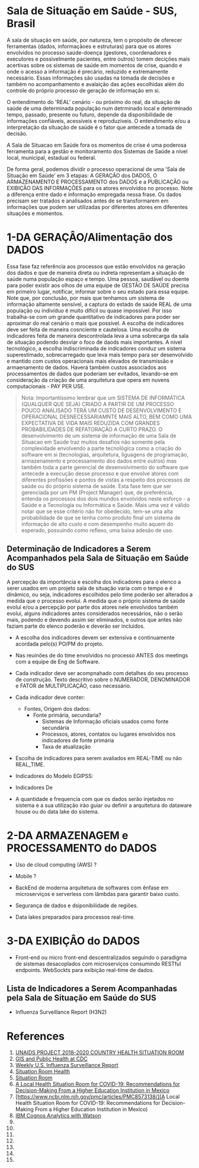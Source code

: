 # Sala de Situação em Saúde - SUS, Brasil

A sala de situação em saúde, por natureza, tem o propósito de oferecer ferramentas (dados, informaçãoes e estruturas) para que os atores envolvidos no processo saúde-doença (gestores, coordenadores e executores e possivelmente pacientes, entre outros) tomem decições mais acertivas sobre os sistemas de saúde em momentos de crise, quando e onde o acesso a informação é precário, reduzido e extremamente necessário. Essas informações são usadas na tomada de decisões e também no acompanhamento e avalaição das ações escolhidas além do controle do próprio processo de geração de informação em si.

O entendimento do 'REAL' cenário - ou próximo do real, da situação de saúde de uma determinada população num detrminado local e determinado tempo, passado, presente ou futuro, depende da disponibilidade de informações confiáveis, acessíveis e reproduzíveis. O entendimento e/ou a interpretação da situação de saúde é o fator que antecede a tomada de decisão. 

A Sala de Situacao em Saúde fora os momentos de crise é uma poderosa ferramenta para a gestão e monitoramento dos Sistemas de Saúde a nível local, municipal, estadual ou federal. 

De forma geral, podemos dividir o processo operacional de uma 'Sala de Situação em Saúde' em 3 etapas: A GERAÇÂO dos DADOS, O ARMAZENAMENTO E PROCESSAMENTO dos DADOS e a PUBLICAÇÂO ou EXIBIÇÂO DAS INFORMAÇÔES para os atores envolvidos no processo. Note a diferença entre dado e informação empregada nessa frase. Os dados precisam ser tratados e analisados antes de se transformarem em informações que podem ser utilizadas por diferentes atores em diferentes situações e momentos.


# 1-DA GERAÇÂO/Alimentação dos DADOS

Essa fase faz referência aos processos que estão envolvidos na geração dos dados e que de maneira direta ou indreta representam a situação de saúde numa população espaço e tempo. Uma pessoa, saudável ou doente para poder existir aos olhos de uma equipe de GESTÂO DE SAÚDE precisa em primeiro lugar, notificar, informar sobre o seu estado para essa equipe. Note que, por conclusão, por mais que tenhamos um sistema de informação altamente sensível, a captura do estado de saúde REAL de uma população ou indivíduo é muito difícil ou quase impossível. Por isso trabalha-se com um grande quantitativo de indicadores para poder ser aproximar do real cenário o mais que possível.
A escolha de indicadores deve ser feita de maneira cosnciente e cautelosa. Uma escolha de indicadores feita de maneira descontrolada leva a uma sobrecarga da sala de situação podendo desviar o foco de daods mais importantes. A nível tecnológico, a escolha indiscriminada de indicadores conduz um sistema superestimado, sobrecarregado que leva mais tempo para ser desenvolvido e mantido com custos operacionais mais elevados de transmissão e armaenamento de dados. Haverá também custos associados aos processamentos de dados que poderiam ser evitados, levando-se em consideração da criação de uma arquitetura que opera em nuvens computacionais - PAY PER USE.

> Nota: Importantíssimo lembrar que um SISTEMA DE INFORMÁTICA (QUALQUER QUE SEJA) CRIADO A PARTIR DE UM PROCESSO POUCO ANALISADO TERÁ UM CUSTO DE DESENVOLVIMENTO E OPERACIONAL DESNECESSARIAMNTE MAIS ALTO, BEM COMO UMA EXPECTATIVA DE VIDA MAIS REDUZIDA COM GRANDES PROBABILIDADES DE REFATORAÇÃO A CURTO PRAZO. O desenvolvimento de um sistema de informação de uma Sala de Situacao em Saúde traz muitos desafios não somente pela complexidade envolvendo a parte tecnológica como a criação do software em si (tecnologias, arquitetura, liguagens de programação, armazenamento e processamento dos dados entre outros) mas também toda a parte gerencial de desenvolvimento do software que antecede a execução desse processo e que envolve atores com diferentes profissões e pontos de vistas a respeito dos processos de saúde ou do próprio sistema de saúde. Esta fase tem que ser gerenciada por um PM (Project Manager) que, de preferência, entenda os processos dos dois mundos envolvidos neste esforço - a Saúde e a Tecnologia ou Informática e Saúde. Mais uma vez é válido notar que se esse critério não for obedecido, tem-se uma alta probabilidade de que se tenha como produto final um sistema de informação de alto custo e com desempenho muito aquem do esperado, possuindo como reflexo, uma baixa adesão de uso.


## Determinação de Indicadores a Serem Acompanhados pela Sala de Situação em Saúde do SUS

A percepção da importância e escolha dos indicadores para o elenco a serer usados em um projeto sala de situação varia com o tempo e é dinâmico, ou seja, indicadores escolhidos pelo time poderão ser alterados a medida que o processo evolui. A medida que o próprio sistema de saúde evolui e/ou a percepção por parte dos atores nele envolvidos também evolui, alguns indicadores antes considerados necessários, não o serão mais, podendo e devendo assim ser eliminados, e outros que antes não faziam parte do elenco poderão e deverão ser incluídos.

- A escolha dos indicadores devem ser extensiva e continuamente acordada pelo(s) PO/PM do projeto. 
- Nas reuinões de do time envolvidos no processo ANTES dos meetings com a equipe de Eng de Software.
- Cada indicador deve ser acompnahado com detalhes do seu processo de construção. Texto descritivo sobre o NUMERADOR, DENOMINADOR e FATOR de MULTIPLICAÇÂO, caso necessário.
- Cada indicador deve conter:
  - Fontes, Origem dos dados:
    - Fonte primária, secundaria?
      - Sistemas de Informação oficiais usados como fonte secundária
      - Processos, atores, contatos ou lugares envolvidos nos indicadores de fonte primária 
      - Taxa de atualização
- Escolha de indicadores para serem avaliados em REAL-TIME ou não REAL_TIME.
- Indicadores do Modelo EGIPSS:

- Indicadores De 

- A quantidade e frequencia com que os dados serão injetados no sistema e a sua utilização irão guiar ou definir a arquitetura do dataware house ou do data lake do sistema. 

# 2-DA ARMAZENAGEM e PROCESSAMENTO do DADOS

- Uso de cloud computing (AWS) ?

- Mobile ?
- BackEnd de moderna arquitetura de softwares com ênfase em microserviços e serverless com lâmbdas para garantir baixo custo. 
- Segurança de dados e dsiponibilidade de regiões. 
- Data lakes preparados para processos real-time.

# 3-DA EXIBIÇÂO do DADOS
- Front-end ou micro front-end descentralizados seguindo o paradigma de sistemas desacoplados com microserviços consumindo RESTful endpoints. WebSockts para exibição real-time de dados.

## Lista de Indicadores a Serem Acompanhadas pela Sala de Situação em Saúde do SUS
- Influenza Surveillance Report (H3N2)

# References
1. [UNAIDS PROJECT 2018-2020 COUNTRY HEALTH SITUATION ROOM](https://situationroom.unaids.org/)
2. [GIS and Public Health at CDC](https://www.cdc.gov/gis/index.htm)
3. [Weekly U.S. Influenza Surveillance Report](https://www.cdc.gov/flu/weekly/index.htm)
4. [Situation Room Health](https://ivedix.com/solutions/situation-room/)
5. [Situation Room](https://smallbusinessatwork.org/tool/5/situationroom)
6. [A Local Health Situation Room for COVID-19: Recommendations for Decision-Making From a Higher Education Institution in Mexico](https://www.frontiersin.org/articles/10.3389/fpubh.2021.735658/full)
7. [https://www.ncbi.nlm.nih.gov/pmc/articles/PMC8573138/](A Local Health Situation Room for COVID-19: Recommendations for Decision-Making From a Higher Education Institution in Mexico)
8. [IBM Cognos Analytics with Watson](https://www.ibm.com/products/cognos-analytics)
9. []()
10. []()
11. []()
12. []()
13. []()
14. []()
15. []()

